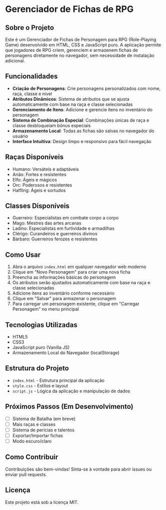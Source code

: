 # Gerenciador de Fichas de RPG

## Sobre o Projeto

Este é um Gerenciador de Fichas de Personagem para RPG (Role-Playing Game) desenvolvido em HTML, CSS e JavaScript puro. A aplicação permite que jogadores de RPG criem, gerenciem e armazenem fichas de personagens diretamente no navegador, sem necessidade de instalação adicional.

## Funcionalidades

- **Criação de Personagens**: Crie personagens personalizados com nome, raça, classe e nível
- **Atributos Dinâmicos**: Sistema de atributos que se ajusta automaticamente com base na raça e classe selecionadas
- **Gerenciamento de Itens**: Adicione e gerencie itens no inventário do personagem
- **Sistema de Combinação Especial**: Combinações únicas de raça e classe desbloqueiam bônus especiais
- **Armazenamento Local**: Todas as fichas são salvas no navegador do usuário
- **Interface Intuitiva**: Design limpo e responsivo para fácil navegação

## Raças Disponíveis

- Humano: Versáteis e adaptáveis
- Anão: Fortes e resistentes
- Elfo: Ágeis e mágicos
- Orc: Poderosos e resistentes
- Halfling: Ágeis e sortudos

## Classes Disponíveis

- Guerreiro: Especialistas em combate corpo a corpo
- Mago: Mestres das artes arcanas
- Ladino: Especialistas em furtividade e armadilhas
- Clérigo: Curandeiros e guerreiros divinos
- Bárbaro: Guerreiros ferozes e resistentes

## Como Usar

1. Abra o arquivo `index.html` em qualquer navegador web moderno
2. Clique em "Novo Personagem" para criar uma nova ficha
3. Preencha as informações básicas do personagem
4. Os atributos serão ajustados automaticamente com base na raça e classe selecionadas
5. Adicione itens ao inventário conforme necessário
6. Clique em "Salvar" para armazenar o personagem
7. Para carregar um personagem existente, clique em "Carregar Personagem" no menu principal

## Tecnologias Utilizadas

- HTML5
- CSS3
- JavaScript puro (Vanilla JS)
- Armazenamento Local do Navegador (localStorage)

## Estrutura do Projeto

- `index.html` - Estrutura principal da aplicação
- `style.css` - Estilos e layout
- `script.js` - Lógica da aplicação e manipulação de dados

## Próximos Passos (Em Desenvolvimento)

- [ ] Sistema de Batalha (em breve)
- [ ] Mais raças e classes
- [ ] Sistema de perícias e talentos
- [ ] Exportar/Importar fichas
- [ ] Modo escuro/claro

## Como Contribuir

Contribuições são bem-vindas! Sinta-se à vontade para abrir issues ou enviar pull requests.

## Licença

Este projeto está sob a licença MIT.